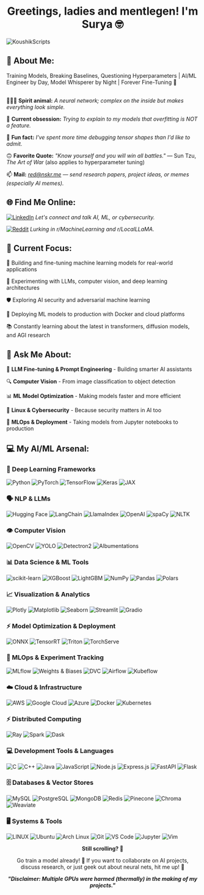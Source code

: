 <!-- Main Header -->
<h1 align="center"> Greetings, ladies and mentlegen! I'm Surya 🤓 </h1>

<!-- Profile View Counter -->
<p align="left"> 
  <img src="https://komarev.com/ghpvc/?username=KoushikScripts&label=Profile%20views&color=0e75b6&style=flat" alt="KoushikScripts" /> 
</p>

<!-- 💫 About Me Section -->
## 💫 About Me:

Training Models, Breaking Baselines, Questioning Hyperparameters | AI/ML Engineer by Day, Model Whisperer by Night | Forever Fine-Tuning 🤖<br><br>


👨🏻‍💻 **Spirit animal:** *A neural network; complex on the inside but makes everything look simple.* <br>

🧠 **Current obsession:** *Trying to explain to my models that overfitting is NOT a feature.* <br>

👀 **Fun fact:** *I've spent more time debugging tensor shapes than I'd like to admit.* <br>

🙃 **Favorite Quote:** <i>"Know yourself and you will win all battles."</i> — Sun Tzu, *The Art of War* (also applies to hyperparameter tuning)

📫 **Mail:** *red@nskr.me* — _send research papers, project ideas, or memes (especially AI memes)._

<!-- 🌐 Social Links -->
## 🌐 Find Me Online:
[![LinkedIn](https://img.shields.io/badge/LinkedIn-%230077B5.svg?logo=linkedin&logoColor=white)](https://linkedin.com/in/suryakoushik) _Let's connect and talk AI, ML, or cybersecurity._

[![Reddit](https://img.shields.io/badge/Reddit-%23FF4500.svg?logo=Reddit&logoColor=white)](https://reddit.com/user/Mr_Semicolon) _Lurking in r/MachineLearning and r/LocalLLaMA._

<!-- 🤖 What I'm Working On -->
## 🤖 Current Focus:

🔬 Building and fine-tuning machine learning models for real-world applications

🧪 Experimenting with LLMs, computer vision, and deep learning architectures

🛡️ Exploring AI security and adversarial machine learning

🔧 Deploying ML models to production with Docker and cloud platforms

📚 Constantly learning about the latest in transformers, diffusion models, and AGI research

<!-- 💬 Ask Me About -->
## 💬 Ask Me About:

🤖 **LLM Fine-tuning & Prompt Engineering** - Building smarter AI assistants

🔍 **Computer Vision** - From image classification to object detection

📊 **ML Model Optimization** - Making models faster and more efficient

🐧 **Linux & Cybersecurity** - Because security matters in AI too

🚀 **MLOps & Deployment** - Taking models from Jupyter notebooks to production

<!-- 💻 Tech Stack Section -->
## 💻 My AI/ML Arsenal:

### 🧠 Deep Learning Frameworks
![Python](https://img.shields.io/badge/python-3670A0?style=flat&logo=python&logoColor=ffdd54) ![PyTorch](https://img.shields.io/badge/PyTorch-%23EE4C2C.svg?style=flat&logo=PyTorch&logoColor=white) ![TensorFlow](https://img.shields.io/badge/TensorFlow-%23FF6F00.svg?style=flat&logo=TensorFlow&logoColor=white) ![Keras](https://img.shields.io/badge/Keras-%23D00000.svg?style=flat&logo=Keras&logoColor=white) ![JAX](https://img.shields.io/badge/JAX-%23EE4C2C.svg?style=flat)

### 🗣️ NLP & LLMs
![Hugging Face](https://img.shields.io/badge/🤗%20Hugging%20Face-FFD21E?style=flat) ![LangChain](https://img.shields.io/badge/🦜%20LangChain-121212?style=flat) ![LlamaIndex](https://img.shields.io/badge/🦙%20LlamaIndex-6366F1?style=flat) ![OpenAI](https://img.shields.io/badge/OpenAI-412991?style=flat&logo=openai&logoColor=white) ![spaCy](https://img.shields.io/badge/spaCy-09A3D5?style=flat&logo=spacy&logoColor=white) ![NLTK](https://img.shields.io/badge/NLTK-154f3c?style=flat)

### 👁️ Computer Vision
![OpenCV](https://img.shields.io/badge/OpenCV-%235C3EE8.svg?style=flat&logo=opencv&logoColor=white) ![YOLO](https://img.shields.io/badge/YOLO-00FFFF?style=flat) ![Detectron2](https://img.shields.io/badge/Detectron2-3578E5?style=flat) ![Albumentations](https://img.shields.io/badge/Albumentations-FF6F00?style=flat)

### 📊 Data Science & ML Tools
![scikit-learn](https://img.shields.io/badge/scikit--learn-%23F7931E.svg?style=flat&logo=scikit-learn&logoColor=white) ![XGBoost](https://img.shields.io/badge/XGBoost-337ab7?style=flat) ![LightGBM](https://img.shields.io/badge/LightGBM-02569B?style=flat) ![NumPy](https://img.shields.io/badge/numpy-%23013243.svg?style=flat&logo=numpy&logoColor=white) ![Pandas](https://img.shields.io/badge/pandas-%23150458.svg?style=flat&logo=pandas&logoColor=white) ![Polars](https://img.shields.io/badge/Polars-CD792C?style=flat)

### 📈 Visualization & Analytics
![Plotly](https://img.shields.io/badge/Plotly-%233F4F75.svg?style=flat&logo=plotly&logoColor=white) ![Matplotlib](https://img.shields.io/badge/Matplotlib-%23F37626.svg?style=flat&logo=matplotlib&logoColor=white) ![Seaborn](https://img.shields.io/badge/Seaborn-%23444876.svg?style=flat) ![Streamlit](https://img.shields.io/badge/Streamlit-FF4B4B?style=flat&logo=streamlit&logoColor=white) ![Gradio](https://img.shields.io/badge/Gradio-FB542B?style=flat)

### ⚡ Model Optimization & Deployment
![ONNX](https://img.shields.io/badge/ONNX-005CED?style=flat&logo=onnx&logoColor=white) ![TensorRT](https://img.shields.io/badge/TensorRT-76B900?style=flat&logo=nvidia&logoColor=white) ![Triton](https://img.shields.io/badge/Triton-76B900?style=flat&logo=nvidia&logoColor=white) ![TorchServe](https://img.shields.io/badge/TorchServe-EE4C2C?style=flat)

### 🔧 MLOps & Experiment Tracking
![MLflow](https://img.shields.io/badge/MLflow-0194E2?style=flat&logo=mlflow&logoColor=white) ![Weights & Biases](https://img.shields.io/badge/Weights%20&%20Biases-FFBE00?style=flat&logo=weightsandbiases&logoColor=black) ![DVC](https://img.shields.io/badge/DVC-13ADC7?style=flat) ![Airflow](https://img.shields.io/badge/Airflow-017CEE?style=flat&logo=apache-airflow&logoColor=white) ![Kubeflow](https://img.shields.io/badge/Kubeflow-326CE5?style=flat)

### ☁️ Cloud & Infrastructure
![AWS](https://img.shields.io/badge/AWS-%23FF9900.svg?style=flat&logo=amazon-aws&logoColor=white) ![Google Cloud](https://img.shields.io/badge/Google%20Cloud-%234285F4.svg?style=flat&logo=google-cloud&logoColor=white) ![Azure](https://img.shields.io/badge/Azure-%230072C6.svg?style=flat&logo=azure-devops&logoColor=white) ![Docker](https://img.shields.io/badge/docker-%230db7ed.svg?style=flat&logo=docker&logoColor=white) ![Kubernetes](https://img.shields.io/badge/kubernetes-%23326ce5.svg?style=flat&logo=kubernetes&logoColor=white)

### ⚡ Distributed Computing
![Ray](https://img.shields.io/badge/Ray-028CF0?style=flat) ![Spark](https://img.shields.io/badge/Apache%20Spark-E25A1C?style=flat&logo=apachespark&logoColor=white) ![Dask](https://img.shields.io/badge/Dask-FDA061?style=flat)

### 💻 Development Tools & Languages
![C](https://img.shields.io/badge/c-%2300599C.svg?style=flat&logo=c&logoColor=white) ![C++](https://img.shields.io/badge/c++-%2300599C.svg?style=flat&logo=c%2B%2B&logoColor=white) ![Java](https://img.shields.io/badge/java-%23ED8B00.svg?style=flat&logo=java&logoColor=white) ![JavaScript](https://img.shields.io/badge/javascript-%23323330.svg?style=flat&logo=javascript&logoColor=%23F7DF1E) ![Node.js](https://img.shields.io/badge/Node.js-%23339933.svg?style=flat&logo=node.js&logoColor=white) ![Express.js](https://img.shields.io/badge/Express.js-%23404d59.svg?style=flat) ![FastAPI](https://img.shields.io/badge/FastAPI-009688?style=flat&logo=fastapi&logoColor=white) ![Flask](https://img.shields.io/badge/Flask-000000?style=flat&logo=flask&logoColor=white)

### 🗄️ Databases & Vector Stores
![MySQL](https://img.shields.io/badge/mysql-%2300f.svg?style=flat&logo=mysql&logoColor=white) ![PostgreSQL](https://img.shields.io/badge/PostgreSQL-316192?style=flat&logo=postgresql&logoColor=white) ![MongoDB](https://img.shields.io/badge/MongoDB-%234ea94b.svg?style=flat&logo=mongodb&logoColor=white) ![Redis](https://img.shields.io/badge/Redis-DC382D?style=flat&logo=redis&logoColor=white) ![Pinecone](https://img.shields.io/badge/Pinecone-000000?style=flat) ![Chroma](https://img.shields.io/badge/Chroma-FF6F00?style=flat) ![Weaviate](https://img.shields.io/badge/Weaviate-6FD086?style=flat)

### 🖥️ Systems & Tools
![LINUX](https://img.shields.io/badge/Linux-FCC624?style=flat&logo=linux&logoColor=black) ![Ubuntu](https://img.shields.io/badge/Ubuntu-%23E95420.svg?style=flat&logo=ubuntu&logoColor=white) ![Arch Linux](https://img.shields.io/badge/Arch%20Linux-%231793D1.svg?style=flat&logo=arch-linux&logoColor=white) ![Git](https://img.shields.io/badge/Git-%23F05033.svg?style=flat&logo=git&logoColor=white) ![VS Code](https://img.shields.io/badge/VS%20Code-%23007ACC.svg?style=flat&logo=visual-studio-code&logoColor=white) ![Jupyter](https://img.shields.io/badge/Jupyter-%23F37626.svg?style=flat&logo=jupyter&logoColor=white) ![Vim](https://img.shields.io/badge/Vim-019733?style=flat&logo=vim&logoColor=white)

<!-- Funny thing to impress  -->
<p align="center">
  <strong>Still scrolling? 🤖</strong>
</p>

<p align="center">
  Go train a model already! 🚀  
  If you want to collaborate on AI projects, discuss research, or just geek out about neural nets, hit me up! 🤝
</p>

<p align="center">
  <strong><em>"Disclaimer: Multiple GPUs were harmed (thermally) in the making of my projects."</em></strong>
</p>
